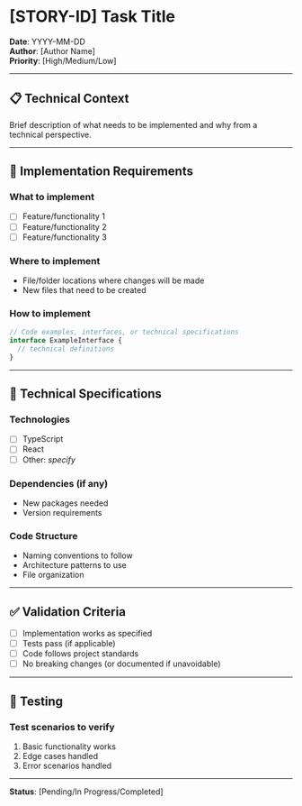 # [STORY-ID] Task Title

**Date**: YYYY-MM-DD  
**Author**: [Author Name]  
**Priority**: [High/Medium/Low]

---

## 📋 Technical Context

Brief description of what needs to be implemented and why from a technical perspective.

---

## 🎯 Implementation Requirements

### What to implement

- [ ] Feature/functionality 1
- [ ] Feature/functionality 2
- [ ] Feature/functionality 3

### Where to implement

- File/folder locations where changes will be made
- New files that need to be created

### How to implement

```typescript
// Code examples, interfaces, or technical specifications
interface ExampleInterface {
  // technical definitions
}
```

---

## 🔧 Technical Specifications

### Technologies

- [ ] TypeScript
- [ ] React
- [ ] Other: _specify_

### Dependencies (if any)

- New packages needed
- Version requirements

### Code Structure

- Naming conventions to follow
- Architecture patterns to use
- File organization

---

## ✅ Validation Criteria

- [ ] Implementation works as specified
- [ ] Tests pass (if applicable)
- [ ] Code follows project standards
- [ ] No breaking changes (or documented if unavoidable)

---

## 🧪 Testing

### Test scenarios to verify

1. Basic functionality works
2. Edge cases handled
3. Error scenarios handled

---

**Status**: [Pending/In Progress/Completed]
